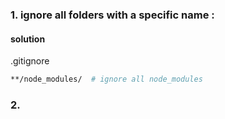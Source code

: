 


### 1. ignore all folders with a specific name : 

#### solution

.gitignore
```bash
**/node_modules/  # ignore all node_modules
```

### 2. 